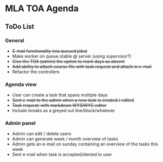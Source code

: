 # MLA TOA Agenda

## ToDo List

### General
* ~~E-mail functionality (via queued jobs)~~
* Make worker on queue stable @ server (using supervisor?)
* ~~Give the TOA (admin) the option to mark days as absent~~
* ~~Add ability to attach course file with task request and attach in e-mail~~
* Refactor the controllers

### Agenda view
* User can create a task that spans multiple days
* ~~Sent e-mail to the admin when a new task is created / edited~~
* ~~Task request: with markdown WYSIWYG editor~~
* Include breaks as a greyed out line/block/whatever

### Admin panel
* Admin can edit / delete users
* Admin can generate week / month overview of tasks
* Admin gets an e-mail on sunday containing an overview of the tasks this week
* Sent e-mail when task is accepted/denied to user
